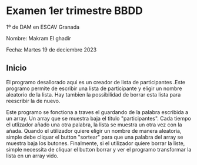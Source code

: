 # Examen 1er trimestre BBDD

1º de DAM en ESCAV Granada

Nombre: Makram El ghadir

Fecha: Martes 19 de deciembre 2023

## Inicio

El programo desallorado aqui es un creador de lista de participantes .Este programo permite de escribir una lista de participante y eligir un nombre aleatorio de la lista. Hay tambien la possibilidad de borrar esta lista para reescribir la de nuevo. 

Este programo se fonctiona a traves el guardando de la palabra escribida a un array. Un array que se muestra baja el titulo "participantes". Cada tiempo el utlizador añado una otra palabra, la lista se muestra un otra vez con la añada. Quando el utilizador quiere eligir un nombre de manera aleatoria, simple debe cliquar el button "sortear" para que una palabra del array se muestra baja los butones. Finalmente, si el utilizador quiere borrar la liste, simple necessita de cliquar el button borrar y ver el programo transformar la lista en un array vido.